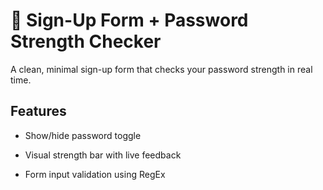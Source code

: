 # 🔐 Sign-Up Form + Password Strength Checker

A clean, minimal sign-up form that checks your password strength in real time.

## Features

- Show/hide password toggle

- Visual strength bar with live feedback

- Form input validation using RegEx